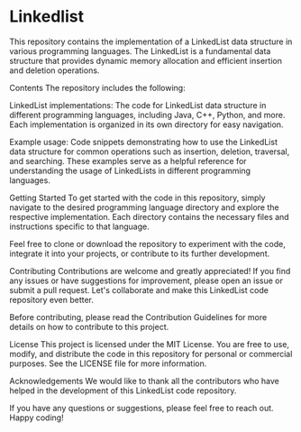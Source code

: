 # Linkedlist
This repository contains the implementation of a LinkedList data structure in various programming languages. The LinkedList is a fundamental data structure that provides dynamic memory allocation and efficient insertion and deletion operations.

Contents
The repository includes the following:

LinkedList implementations: The code for LinkedList data structure in different programming languages, including Java, C++, Python, and more. Each implementation is organized in its own directory for easy navigation.

Example usage: Code snippets demonstrating how to use the LinkedList data structure for common operations such as insertion, deletion, traversal, and searching. These examples serve as a helpful reference for understanding the usage of LinkedLists in different programming languages.

Getting Started
To get started with the code in this repository, simply navigate to the desired programming language directory and explore the respective implementation. Each directory contains the necessary files and instructions specific to that language.

Feel free to clone or download the repository to experiment with the code, integrate it into your projects, or contribute to its further development.

Contributing
Contributions are welcome and greatly appreciated! If you find any issues or have suggestions for improvement, please open an issue or submit a pull request. Let's collaborate and make this LinkedList code repository even better.

Before contributing, please read the Contribution Guidelines for more details on how to contribute to this project.

License
This project is licensed under the MIT License. You are free to use, modify, and distribute the code in this repository for personal or commercial purposes. See the LICENSE file for more information.

Acknowledgements
We would like to thank all the contributors who have helped in the development of this LinkedList code repository.

If you have any questions or suggestions, please feel free to reach out. Happy coding!





